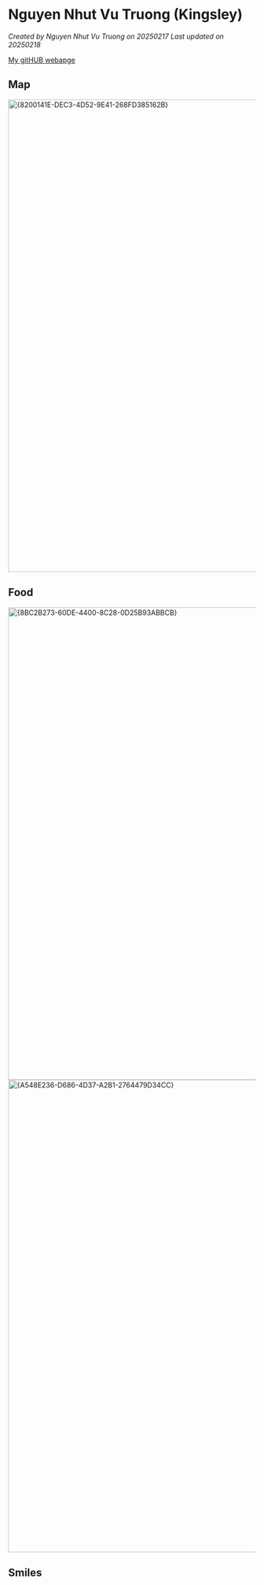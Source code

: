 # Nguyen Nhut Vu Truong (Kingsley) 


*Created by Nguyen Nhut Vu Truong on 20250217 Last updated on 20250218*

[My gitHUB webapge](https://nguyen-nhut-vu-truong.github.io/) 


## Map
<img width="960" alt="{8200141E-DEC3-4D52-9E41-268FD385162B}" src="https://github.com/user-attachments/assets/42afbca0-a8f2-4b97-b6a2-34e162d5c9fc" />


## Food
<img width="960" alt="{8BC2B273-60DE-4400-8C28-0D25B93ABBCB}" src="https://github.com/user-attachments/assets/afd15f6a-1b14-460b-a155-5cbb4d250c19" />
<img width="960" alt="{A548E236-D686-4D37-A2B1-2764479D34CC}" src="https://github.com/user-attachments/assets/d291fa96-9897-4641-9c02-1f0c598607ab" />


## Smiles 
